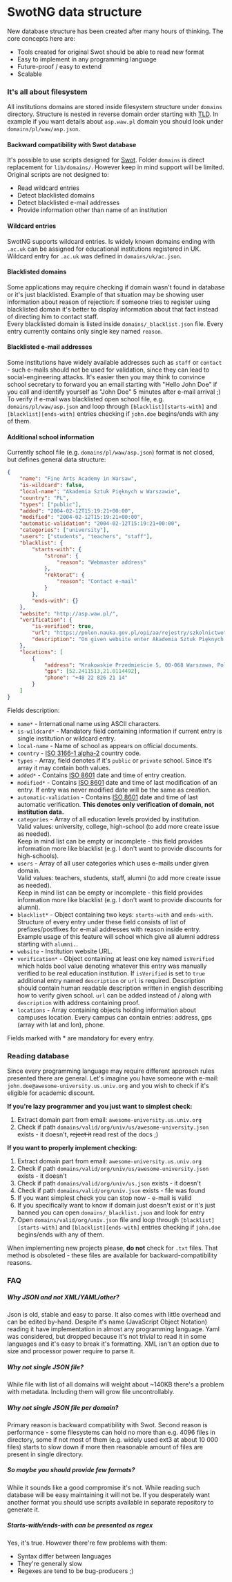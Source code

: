 # SwotNG data structure

New database structure has been created after many hours of thinking. The core concepts here are:
  * Tools created for original Swot should be able to read new format
  * Easy to implement in any programming language
  * Future-proof / easy to extend
  * Scalable

### It's all about filesystem
All institutions domains are stored inside filesystem structure under `domains` directory. Structure is nested in reverse domain order starting with [TLD](http://en.wikipedia.org/wiki/Top-level_domain).
In example if you want details about `asp.waw.pl` domain you should look under `domains/pl/waw/asp.json`.  

#### Backward compatibility with Swot database
It's possible to use scripts designed for [Swot](https://github.com/leereilly/swot). Folder `domains` is direct replacement for `lib/domains/`.
However keep in mind support will be limited. Original scripts are not designed to:
  * Read wildcard entries
  * Detect blacklisted domains
  * Detect blacklisted e-mail addresses
  * Provide information other than name of an institution
  
#### Wildcard entries
SwotNG supports wildcard entries. Is widely known domains ending with `.ac.uk` can be assigned for educational institutions registered in UK. Wildcard entry for `.ac.uk` was defined in `domains/uk/ac.json`.

#### Blacklisted domains
Some applications may require checking if domain wasn't found in database or it's just blacklisted. Example of that situation may be showing user information about reason of rejection: if someone tries to register using blacklisted domain it's better to display information about that fact instead of directing him to contact staff.   
Every blacklisted domain is listed inside `domains/_blacklist.json` file. Every entry currently contains only single key named `reason`.

#### Blacklisted e-mail addresses
Some institutions have widely available addresses such as `staff` or `contact` - such e-mails should not be used for validation, since they can lead to social-engineering attacks. It's easier then you may think to convince school secretary to forward you an email starting with "Hello John Doe" if you call and identify yourself as "John Doe" 5 minutes after e-mail arrival ;)  
To verify if e-mail was blacklisted open school file, e.g. `domains/pl/waw/asp.json` and loop through `[blacklist][starts-with]` and `[blacklist][ends-with]` entries checking if `john.doe` begins/ends with any of them.

#### Additional school information
Currently school file (e.g. `domains/pl/waw/asp.json`) format is not closed, but defines general data structure:
```json
{
    "name": "Fine Arts Academy in Warsaw",
    "is-wildcard": false,
    "local-name": "Akademia Sztuk Pięknych w Warszawie",
    "country": "PL",
    "types": ["public"],
    "added": "2004-02-12T15:19:21+00:00",
    "modified": "2004-02-12T15:19:21+00:00",
    "automatic-validation": "2004-02-12T15:19:21+00:00",
    "categories": ["university"],
    "users": ["students", "teachers", "staff"],
    "blacklist": {
        "starts-with": {
            "strona": {
                "reason": "Webmaster address"
            },
            "rektorat": {
                "reason": "Contact e-mail"
            }           
        },
        "ends-with": {}
    },
    "website": "http://asp.waw.pl/",
    "verification": {
        "is-verified": true,
        "url": "https://polon.nauka.gov.pl/opi/aa/rejestry/szkolnictwo",
        "description": "On given website enter Akademia Sztuk Pięknych under Nazwa field, click button named Szukaj."
    },
    "locations": [
        {
            "address": "Krakowskie Przedmieście 5, 00-068 Warszawa, Polska",
            "gps": [52.2411513,21.0114492],
            "phone": "+48 22 826 21 14"
        }
    ]
}
```

Fields description:
  * `name*` - International name using ASCII characters.
  * `is-wildcard*` - Mandatory field containing information if current entry is single institution or wildcard entry.
  * `local-name` - Name of school as appears on official documents.
  * `country` - [ISO 3166-1 alpha-2](https://en.wikipedia.org/wiki/ISO_3166-1_alpha-2) country code.
  * `types` - Array, field denotes if it's `public` or `private` school. Since it's array it may contain both values.
  * `added*` - Contains [ISO 8601](https://en.wikipedia.org/wiki/ISO_8601) date and time of entry creation.
  * `modified*` - Contains [ISO 8601](https://en.wikipedia.org/wiki/ISO_8601) date and time of last modification of an entry. If entry was never modified date will be the same as creation.
  * `automatic-validation` - Contains [ISO 8601](https://en.wikipedia.org/wiki/ISO_8601) date and time of last automatic verification. **This denotes only verification of domain, not institution data.**
  * `categories` - Array of all education levels provided by institution.  
  Valid values: university, college, high-school (to add more create issue as needed).  
  Keep in mind list can be empty or incomplete - this field provides information more like blacklist (e.g. I don't want to provide discounts for high-schools).
  * `users` - Array of all user categories which uses e-mails under given domain.  
  Valid values: teachers, students, staff, alumni (to add more create issue as needed).  
  Keep in mind list can be empty or incomplete - this field provides information more like blacklist (e.g. I don't want to provide discounts for alumni).
  * `blacklist*` - Object containing two keys: `starts-with` and `ends-with`. Structure of every entry under these field consists of list of prefixes/postfixes for e-mail addresses with reason inside entry. Example usage of this feature will school which give all alumni address starting with `alumni.`.
  * `website` - Institution website URL.
  * `verification*` - Object containing at least one key named `isVerified` which holds bool value denoting whatever this entry was manually verified to be real education institution. If `isVerified` is set to `true` additional entry named `description` or `url` is required. Description should contain human readable description written in english describing how to verify given school. `url` can be added instead of / along with `description` with address containing proof. 
  * `locations` - Array containing objects holding information about campuses location. Every campus can contain entries: address, gps (array with lat and lon), phone.
  
Fields marked with * are mandatory for every entry.

### Reading database
Since every programming language may require different approach rules presented there are general.
Let's imagine you have someone with e-mail: `john.doe@awesome-university.us.univ.org` and you wish to check if it's eligible for academic discount.

**If you're lazy programmer and you just want to simplest check:**
  1. Extract domain part from email: `awesome-university.us.univ.org`
  2. Check if path `domains/valid/org/univ/us/awesome-university.json` exists - it doesn't, <strike>reject it</strike> read rest of the docs ;)

**If you want to properly implement checking:**
  1. Extract domain part from email: `awesome-university.us.univ.org`
  2. Check if path `domains/valid/org/univ/us/awesome-university.json` exists - it doesn't
  3. Check if path `domains/valid/org/univ/us.json` exists - it doesn't
  4. Check if path `domains/valid/org/univ.json` exists - file was found
  5. If you want simplest check you can stop now - e-mail is valid
  6. If you specifically want to know if domain just doesn't exist or it's just banned you can open `domains/_blacklist.json` and look for entry
  7. Open `domains/valid/org/univ.json` file and loop through `[blacklist][starts-with]` and `[blacklist][ends-with]` entries checking if `john.doe` begins/ends with any of them.

When implementing new projects please, **do not** check for `.txt` files. That method is obsoleted - these files are available for backward-compatibility reasons.

 
### FAQ
##### Why JSON and not XML/YAML/other?
Json is old, stable and easy to parse. It also comes with little overhead and can be edited by-hand. Despite it's name (JavaScript Object Notation) reading it have implementation in almost any programming language.
Yaml was considered, but dropped because it's not trivial to read it in some languages and it's easy to break it's formatting. XML isn't an option due to size and processor power require to parse it.

##### Why not single JSON file?
While file with list of all domains will weight about ~140KB there's a problem with metadata. Including them will grow file uncontrollably.

##### Why not single JSON file per domain?
Primary reason is backward compatibility with Swot. Second reason is performance - some filesystems can hold no more than e.g. 4096 files in directory, some if not most of them (e.g. widely used ext3 at about 10 000 files) starts to slow down if more then reasonable amount of files are present in single directory.

##### So maybe you should provide few formats?
While it sounds like a good compromise it's not. While reading such database will be easy maintaining it will not be. If you desperately want another format you should use scripts available in separate repository to generate it.

##### Starts-with/ends-with can be presented as regex
Yes, it's true. However there're few problems with them:
  * Syntax differ between languages
  * They're generally slow
  * Regexes are tend to be bug-producers ;)

